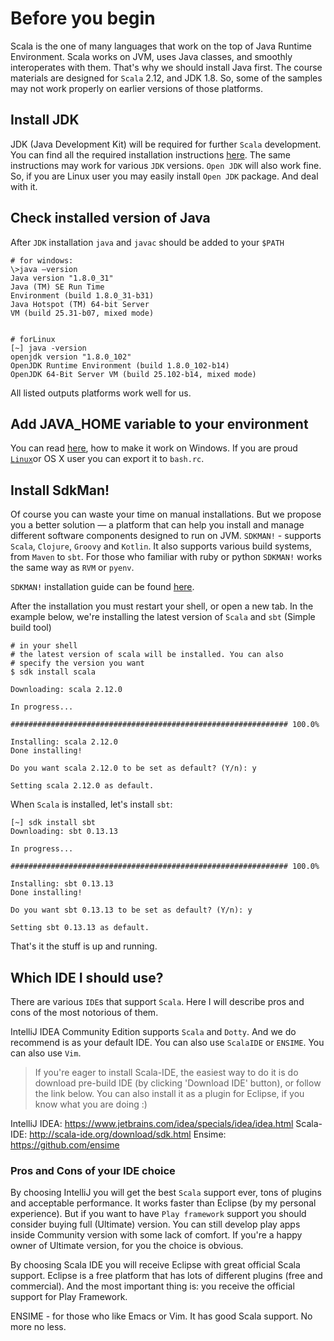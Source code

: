 Before you begin
================

Scala is the one of many languages that work on the top of Java Runtime
Environment. Scala works on JVM, uses Java classes, and smoothly interoperates
with them. That's why we should install Java first. The course materials are
designed for `Scala` 2.12, and JDK 1.8. So, some of the samples may not work
properly on earlier versions of those platforms.

## Install JDK
JDK (Java Development Kit) will be required for further `Scala` development.
You can find all the required installation instructions
[here][jdk-install-overview]. The same instructions may work for various
`JDK` versions. `Open JDK` will also work fine. So, if you are Linux user
you may easily install `Open JDK` package. And deal with it.

## Check installed version of Java
After `JDK` installation `java` and `javac` should be added to your `$PATH`

    # for windows:
    \>java –version
    Java version "1.8.0_31"
    Java (TM) SE Run Time
    Environment (build 1.8.0_31-b31)
    Java Hotspot (TM) 64-bit Server
    VM (build 25.31-b07, mixed mode)


    # forLinux
    [~] java -version
    openjdk version "1.8.0_102"
    OpenJDK Runtime Environment (build 1.8.0_102-b14)
    OpenJDK 64-Bit Server VM (build 25.102-b14, mixed mode)

All listed outputs platforms work well for us.

## Add JAVA_HOME variable to your environment
You can read [here][java-home-windows], how to make it work on Windows.
If you are proud [`Linux`][java-home-linux]or OS X user you can export it to
`bash.rc`.


## Install SdkMan!
Of course you can waste your time on manual installations. But we propose
you a better solution — a platform that can help you install and manage
different software components designed to run on JVM.
`SDKMAN!` - supports `Scala`, `Clojure`, `Groovy` and `Kotlin`. It also
supports various build systems, from `Maven` to `sbt`. For those who
familiar with ruby or python `SDKMAN!` works the same way as `RVM` or `pyenv`.

`SDKMAN!` installation guide can be found [here][sdkman].

After the installation you must restart your shell, or open a new tab. In the
example below, we're installing the latest version of `Scala` and `sbt` (Simple
build tool)

    # in your shell
    # the latest version of scala will be installed. You can also
    # specify the version you want
    $ sdk install scala

    Downloading: scala 2.12.0

    In progress...

    ############################################################## 100.0%

    Installing: scala 2.12.0
    Done installing!

    Do you want scala 2.12.0 to be set as default? (Y/n): y

    Setting scala 2.12.0 as default.


When `Scala` is installed, let's install `sbt`:

    [~] sdk install sbt
    Downloading: sbt 0.13.13

    In progress...

    ############################################################## 100.0%

    Installing: sbt 0.13.13
    Done installing!

    Do you want sbt 0.13.13 to be set as default? (Y/n): y

    Setting sbt 0.13.13 as default.

That's it the stuff is up and running.


## Which IDE I should use?
There are various `IDE`s that support `Scala`. Here I will describe pros and
cons of the most notorious of them.

IntelliJ IDEA Community Edition supports `Scala` and `Dotty`. And we do
recommend is as your default IDE. You can also use `ScalaIDE` or `ENSIME`. You
can also use `Vim`.

> If you're eager to install Scala-IDE, the easiest way to do it is do
> download pre-build IDE (by clicking 'Download IDE' button), or follow
> the link below. You can also install it as a plugin for Eclipse, if you
> know what you are doing :)

IntelliJ IDEA: https://www.jetbrains.com/idea/specials/idea/idea.html
Scala-IDE: http://scala-ide.org/download/sdk.html
Ensime: https://github.com/ensime


### Pros and Cons of your IDE choice
By choosing IntelliJ you will get the best `Scala` support ever, tons of plugins
and acceptable performance. It works faster than Eclipse (by my personal
experience). But if you want to have `Play framework` support you should
consider buying full (Ultimate) version. You can still develop play apps inside
Community version with some lack of comfort. If you're a happy owner of Ultimate
version, for you the choice is obvious.

By choosing Scala IDE you will receive Eclipse with great official Scala support.
Eclipse is a free platform that has lots of different plugins (free and
commercial). And the most important thing is: you receive the official support
for Play Framework.

ENSIME - for those who like Emacs or Vim. It has good Scala support. No more
no less.

[jdk-install-overview]: https://docs.oracle.com/javase/8/docs/technotes/guides/install/install_overview.html
[java-home-windows]: https://confluence.atlassian.com/doc/setting-the-java_home-variable-in-windows-8895.html
[java-home-linux]: http://askubuntu.com/questions/175514/how-to-set-java-home-for-java/175519#175519
[sdkman]: http://sdkman.io/install.html

